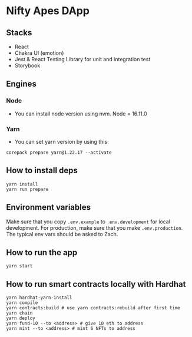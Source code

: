 # Nifty Apes DApp

## Stacks

- React
- Chakra UI (emotion)
- Jest & React Testing Library for unit and integration test
- Storybook

## Engines

### Node

- You can install node version using nvm.
  Node = 16.11.0

### Yarn

- You can set yarn version by using this:

```shell
corepack prepare yarn@1.22.17 --activate
```

## How to install deps

```shell
yarn install
yarn run prepare
```

## Environment variables

Make sure that you copy `.env.example` to `.env.development` for local development. For production, make sure that you make `.env.production`.
The typical env vars should be asked to Zach.

## How to run the app

```shell
yarn start
```

## How to run smart contracts locally with Hardhat

```shell
yarn hardhat-yarn-install
yarn compile
yarn contracts:build # use yarn contracts:rebuild after first time
yarn chain
yarn deploy
yarn fund-10 --to <address> # give 10 eth to address
yarn mint --to <address> # mint 6 NFTs to address
```
